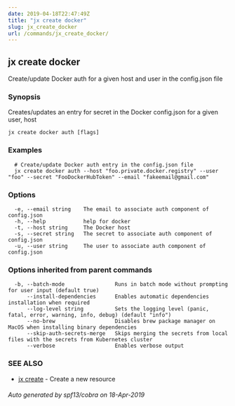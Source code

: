 ```yaml
---
date: 2019-04-18T22:47:49Z
title: "jx create docker"
slug: jx_create_docker
url: /commands/jx_create_docker/
---
```

## jx create docker

Create/update Docker auth for a given host and user in the config.json file

### Synopsis

Creates/updates an entry for secret in the Docker config.json for a given user, host

```
jx create docker auth [flags]
```

### Examples

```
  # Create/update Docker auth entry in the config.json file
  jx create docker auth --host "foo.private.docker.registry" --user "foo" --secret "FooDockerHubToken" --email "fakeemail@gmail.com"
```

### Options

```
  -e, --email string    The email to associate auth component of config.json
  -h, --help            help for docker
  -t, --host string     The Docker host
  -s, --secret string   The secret to associate auth component of config.json
  -u, --user string     The user to associate auth component of config.json
```

### Options inherited from parent commands

```
  -b, --batch-mode                Runs in batch mode without prompting for user input (default true)
      --install-dependencies      Enables automatic dependencies installation when required
      --log-level string          Sets the logging level (panic, fatal, error, warning, info, debug) (default "info")
      --no-brew                   Disables brew package manager on MacOS when installing binary dependencies
      --skip-auth-secrets-merge   Skips merging the secrets from local files with the secrets from Kubernetes cluster
      --verbose                   Enables verbose output
```

### SEE ALSO

* [jx create](/commands/jx_create/)	 - Create a new resource

###### Auto generated by spf13/cobra on 18-Apr-2019
